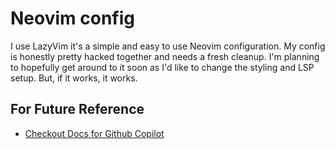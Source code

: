 # Neovim config

I use LazyVim it's a simple and easy to use Neovim configuration. My config is honestly pretty hacked together and needs a fresh cleanup. I'm planning to hopefully get around to it soon as I'd like to change the styling and LSP setup. But, if it works, it works.

## For Future Reference

- [Checkout Docs for Github Copilot](https://docs.github.com/en/copilot/using-github-copilot/getting-started-with-github-copilot?tool=vimneovim#learning-to-use-github-copilot-in-vimneovim)
